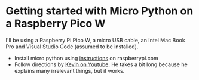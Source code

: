 # Getting started with Micro Python on a Raspberry Pico W

I'll be using a Raspberry Pi Pico W, a micro USB cable, an Intel Mac Book Pro and Visual Studio Code (assumed to be installed).

- Install micro python using [instructions](https://www.raspberrypi.com/documentation/microcontrollers/micropython.html) on raspberrypi.com
- Follow directions by [Kevin on Youtube](https://youtu.be/x4nE1o5JsSg). He takes a bit long because he explains many irrelevant things, but it works.